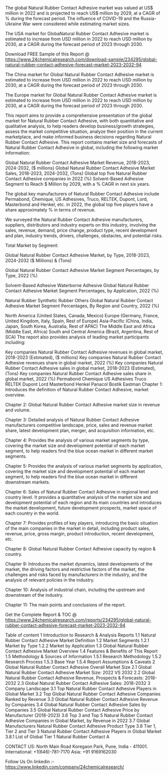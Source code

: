 The global Natural Rubber Contact Adhesive market was valued at US$ million in 2022 and is projected to reach US$ million by 2029, at a CAGR of % during the forecast period. The influence of COVID-19 and the Russia-Ukraine War were considered while estimating market sizes.

The USA market for GlobaNatural Rubber Contact Adhesive  market is estimated to increase from USD million in 2022 to reach USD million by 2030, at a CAGR during the forecast period of 2023 through 2030.

Download FREE Sample of this Report @ https://www.24chemicalresearch.com/download-sample/234295/global-natural-rubber-contact-adhesive-forecast-market-2023-2032-94

The China market for Global Natural Rubber Contact Adhesive market is estimated to increase from USD million in 2022 to reach USD million by 2030, at a CAGR during the forecast period of 2023 through 2030.

The Europe market for Global Natural Rubber Contact Adhesive  market is estimated to increase from USD million in 2022 to reach USD million by 2030, at a CAGR during the forecast period of 2023 through 2030.

This report aims to provide a comprehensive presentation of the global market for Natural Rubber Contact Adhesive, with both quantitative and qualitative analysis, to help readers develop business/growth strategies, assess the market competitive situation, analyze their position in the current marketplace, and make informed business decisions regarding Natural Rubber Contact Adhesive. This report contains market size and forecasts of Natural Rubber Contact Adhesive in global, including the following market information:

Global Natural Rubber Contact Adhesive Market Revenue, 2018-2023, 2024-2032, ($ millions)
Global Natural Rubber Contact Adhesive Market Sales, 2018-2023, 2024-2032, (Tons)
Global top five Natural Rubber Contact Adhesive companies in 2022 (%)
Solvent-Based Adhesive Segment to Reach $ Million by 2029, with a % CAGR in next six years.

The global key manufacturers of Natural Rubber Contact Adhesive include Permabond, Chemique, US Adhesives, Truco, RELTEK, Dupont, Lord, Masterbond and Henkel, etc. in 2022, the global top five players have a share approximately % in terms of revenue.

We surveyed the Natural Rubber Contact Adhesive manufacturers, suppliers, distributors and industry experts on this industry, involving the sales, revenue, demand, price change, product type, recent development and plan, industry trends, drivers, challenges, obstacles, and potential risks.

Total Market by Segment:

Global Natural Rubber Contact Adhesive Market, by Type, 2018-2023, 2024-2032 ($ Millions) & (Tons)

Global Natural Rubber Contact Adhesive Market Segment Percentages, by Type, 2022 (%)

Solvent-Based Adhesive
Waterborne Adhesive
Global Natural Rubber Contact Adhesive Market Segment Percentages, by Application, 2022 (%)

Natural Rubber
Synthetic Rubber
Others
Global Natural Rubber Contact Adhesive Market Segment Percentages, By Region and Country, 2022 (%)

North America (United States, Canada, Mexico)
Europe (Germany, France, United Kingdom, Italy, Spain, Rest of Europe)
Asia-Pacific (China, India, Japan, South Korea, Australia, Rest of APAC)
The Middle East and Africa (Middle East, Africa)
South and Central America (Brazil, Argentina, Rest of SCA)
The report also provides analysis of leading market participants including:

Key companies Natural Rubber Contact Adhesive revenues in global market, 2018-2023 (Estimated), ($ millions)
Key companies Natural Rubber Contact Adhesive revenues share in global market, 2022 (%)
Key companies Natural Rubber Contact Adhesive sales in global market, 2018-2023 (Estimated), (Tons)
Key companies Natural Rubber Contact Adhesive sales share in global market, 2022 (%)
Permabond
Chemique
US Adhesives
Truco
RELTEK
Dupont
Lord
Masterbond
Henkel
Panacol
Bostik
Eastman
Chapter 1: Introduces the definition of Natural Rubber Contact Adhesive, market overview.

Chapter 2: Global Natural Rubber Contact Adhesive market size in revenue and volume.

Chapter 3: Detailed analysis of Natural Rubber Contact Adhesive manufacturers competitive landscape, price, sales and revenue market share, latest development plan, merger, and acquisition information, etc.

Chapter 4: Provides the analysis of various market segments by type, covering the market size and development potential of each market segment, to help readers find the blue ocean market in different market segments.

Chapter 5: Provides the analysis of various market segments by application, covering the market size and development potential of each market segment, to help readers find the blue ocean market in different downstream markets.

Chapter 6: Sales of Natural Rubber Contact Adhesive in regional level and country level. It provides a quantitative analysis of the market size and development potential of each region and its main countries and introduces the market development, future development prospects, market space of each country in the world.

Chapter 7: Provides profiles of key players, introducing the basic situation of the main companies in the market in detail, including product sales, revenue, price, gross margin, product introduction, recent development, etc.

Chapter 8: Global Natural Rubber Contact Adhesive capacity by region & country.

Chapter 9: Introduces the market dynamics, latest developments of the market, the driving factors and restrictive factors of the market, the challenges and risks faced by manufacturers in the industry, and the analysis of relevant policies in the industry.

Chapter 10: Analysis of industrial chain, including the upstream and downstream of the industry.

Chapter 11: The main points and conclusions of the report.

Get the Complete Report & TOC @ https://www.24chemicalresearch.com/reports/234295/global-natural-rubber-contact-adhesive-forecast-market-2023-2032-94

Table of content
1 Introduction to Research & Analysis Reports
1.1 Natural Rubber Contact Adhesive Market Definition
1.2 Market Segments
1.2.1 Market by Type
1.2.2 Market by Application
1.3 Global Natural Rubber Contact Adhesive Market Overview
1.4 Features & Benefits of This Report
1.5 Methodology & Sources of Information
1.5.1 Research Methodology
1.5.2 Research Process
1.5.3 Base Year
1.5.4 Report Assumptions & Caveats
2 Global Natural Rubber Contact Adhesive Overall Market Size
2.1 Global Natural Rubber Contact Adhesive Market Size: 2022 VS 2032
2.2 Global Natural Rubber Contact Adhesive Revenue, Prospects & Forecasts: 2018-2032
2.3 Global Natural Rubber Contact Adhesive Sales: 2018-2032
3 Company Landscape
3.1 Top Natural Rubber Contact Adhesive Players in Global Market
3.2 Top Global Natural Rubber Contact Adhesive Companies Ranked by Revenue
3.3 Global Natural Rubber Contact Adhesive Revenue by Companies
3.4 Global Natural Rubber Contact Adhesive Sales by Companies
3.5 Global Natural Rubber Contact Adhesive Price by Manufacturer (2018-2023)
3.6 Top 3 and Top 5 Natural Rubber Contact Adhesive Companies in Global Market, by Revenue in 2022
3.7 Global Manufacturers Natural Rubber Contact Adhesive Product Type
3.8 Tier 1, Tier 2 and Tier 3 Natural Rubber Contact Adhesive Players in Global Market
3.8.1 List of Global Tier 1 Natural Rubber Contact A

CONTACT US:
North Main Road Koregaon Park, Pune, India - 411001.
International: +1(646)-781-7170
Asia: +91 9169162030

Follow Us On linkedin :- https://www.linkedin.com/company/24chemicalresearch/
